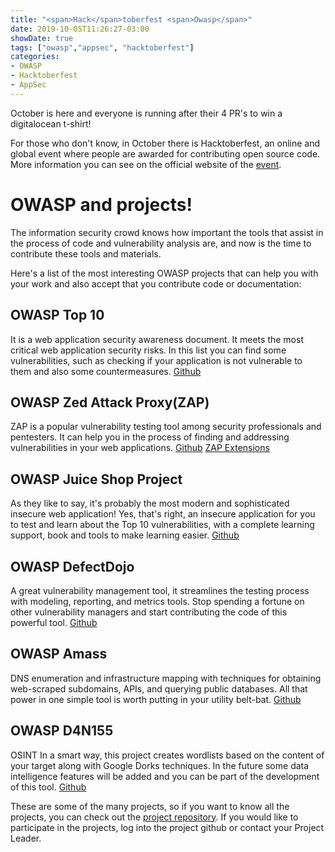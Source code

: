 ```yaml
---
title: "<span>Hack</span>toberfest <span>Owasp</span>"
date: 2019-10-05T11:26:27-03:00
showDate: true
tags: ["owasp","appsec", "hacktoberfest"]
categories:
- OWASP
- Hacktoberfest
- AppSec
---
```


October is here and everyone is running after their 4 PR's to win a digitalocean t-shirt!

For those who don't know, in October there is Hacktoberfest, an online and global event where people are awarded for contributing open source code. More information you can see on the official website of the [event](https://hacktoberfest.digitalocean.com).

# OWASP and projects!

The information security crowd knows how important the tools that assist in the process of code and vulnerability analysis are, and now is the time to contribute these tools and materials.

Here's a list of the most interesting OWASP projects that can help you with your work and also accept that you contribute code or documentation:

## OWASP Top 10

It is a web application security awareness document. It meets the most critical web application security risks. In this list you can find some vulnerabilities, such as checking if your application is not vulnerable to them and also some countermeasures. [Github](https://github.com/OWASP/Top10/issues)

## OWASP Zed Attack Proxy(ZAP)

ZAP is a popular vulnerability testing tool among security professionals and pentesters. It can help you in the process of finding and addressing vulnerabilities in your web applications. [Github](https://github.com/zaproxy/zaproxy/) [ZAP Extensions](https://github.com/zaproxy/zap-extensions/)

## OWASP Juice Shop Project

As they like to say, it's probably the most modern and sophisticated insecure web application! Yes, that's right, an insecure application for you to test and learn about the Top 10 vulnerabilities, with a complete learning support, book and tools to make learning easier. [Github](https://github.com/bkimminich/juice-shop)

## OWASP DefectDojo

A great vulnerability management tool, it streamlines the testing process with modeling, reporting, and metrics tools. Stop spending a fortune on other vulnerability managers and start contributing the code of this powerful tool. [Github](https://github.com/DefectDojo/django-DefectDojo/)

## OWASP Amass

DNS enumeration and infrastructure mapping with techniques for obtaining web-scraped subdomains, APIs, and querying public databases. All that power in one simple tool is worth putting in your utility belt-bat. [Github](https://github.com/OWASP/Amass)

## OWASP D4N155

OSINT In a smart way, this project creates wordlists based on the content of your target along with Google Dorks techniques. In the future some data intelligence features will be added and you can be part of the development of this tool. [Github](https://github.com/OWASP/D4N155)

These are some of the many projects, so if you want to know all the projects, you can check out the [project repository](https://www.owasp.org/index.php/Category:OWASP_Project#tab=Project_Inventory). If you would like to participate in the projects, log into the project github or contact your Project Leader.
